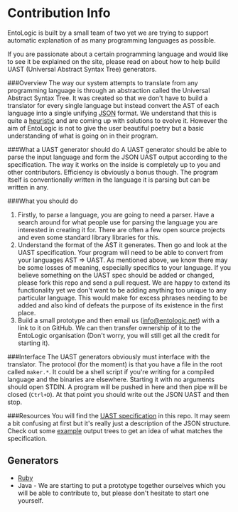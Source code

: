 Contribution Info
=================

EntoLogic is built by a small team of two yet we are trying to support automatic explanation of as many programming languages as possible.

If you are passionate about a certain programming language and would like to see it be explained on the site, please read on about how to help build UAST (Universal Abstract Syntax Tree) generators.


###Overview
The way our system attempts to translate from any programming language is through an abstraction called the Universal Abstract Syntax Tree. It was created so that we don't have to build a translator for every single language but instead convert the AST of each language into a single unifying [JSON](http://www.json.org/) format. We understand that this is quite a [heuristic](https://en.wikipedia.org/wiki/Heuristic_(engineering)) and are coming up with solutions to evolve it. However the aim of EntoLogic is not to give the user beautiful poetry but a basic understanding of what is going on in their program.


###What a UAST generator should do
A UAST generator should be able to parse the input language and form the JSON UAST output according to the specification. The way it works on the inside is completely up to you and other contributors. Efficiency is obviously a bonus though. The program itself is conventionally written in the language it is parsing but can be written in any.


###What you should do
1. Firstly, to parse a language, you are going to need a parser. Have a search around for what people use for parsing the language you are interested in creating it for. There are often a few open source projects and even some standard library libraries for this.
2. Understand the format of the AST it generates. Then go and look at the UAST specification. Your program will need to be able to convert from your languages AST => UAST. As mentioned above, we know there may be some losses of meaning, especially specifics to your language. If you believe something on the UAST spec should be added or changed, please fork this repo and send a pull request. We are happy to extend its functionality yet we don't want to be adding anything too unique to any particular language. This would make for excess phrases needing to be added and also kind of defeats the purpose of its existence in the first place.
3. Build a small prototype and then email us (info@entologic.net) with a link to it on GitHub. We can then transfer ownership of it to the EntoLogic organisation (Don't worry, you will still get all the credit for starting it).

###Interface
The UAST generators obviously must interface with the translator. The protocol (for the moment) is that you have a file in the root called ```maker.*```. It could be a shell script if you're writing for a compiled language and the binaries are elsewhere. Starting it with no arguments should open STDIN. A program will be pushed in here and then pipe will be closed (```Ctrl+D```). At that point you should write out the JSON UAST and then stop.


###Resources
You will find the [UAST specification](https://github.com/EntoLogic/contribution-info/blob/master/uast_spec.md) in this repo. It may seem a bit confusing at first but it's really just a description of the JSON structure. Check out some [example](https://github.com/EntoLogic/contribution-info/blob/master/examples) output trees to get an idea of what matches the specification.

Generators
----------

* [Ruby](https://github.com/EntoLogic/ruby_uast_gen)
* Java - We are starting to put a prototype together ourselves which you will be able to contribute to, but please don't hesitate to start one yourself.